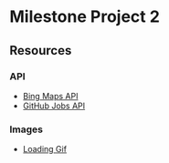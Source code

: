 # Milestone Project 2

## Resources

### API

* [Bing Maps API](https://www.microsoft.com/en-us/maps/choose-your-bing-maps-api)
* [GitHub Jobs API](https://jobs.github.com/api)

### Images

* [Loading Gif](https://www.sitepoint.com/demos/loading-images/?size=big)